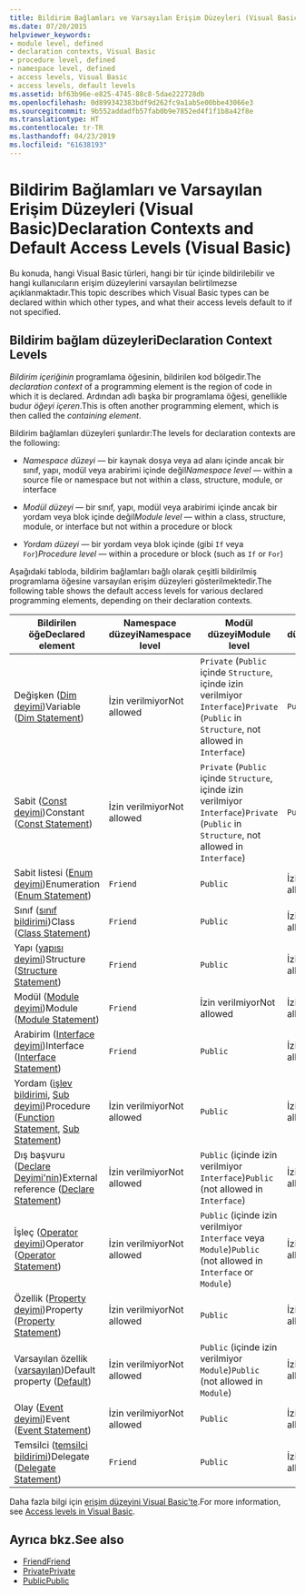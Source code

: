 ```yaml
---
title: Bildirim Bağlamları ve Varsayılan Erişim Düzeyleri (Visual Basic)
ms.date: 07/20/2015
helpviewer_keywords:
- module level, defined
- declaration contexts, Visual Basic
- procedure level, defined
- namespace level, defined
- access levels, Visual Basic
- access levels, default levels
ms.assetid: bf63b96e-e825-4745-88c8-5dae222728db
ms.openlocfilehash: 0d899342383bdf9d262fc9a1ab5e00bbe43066e3
ms.sourcegitcommit: 9b552addadfb57fab0b9e7852ed4f1f1b8a42f8e
ms.translationtype: HT
ms.contentlocale: tr-TR
ms.lasthandoff: 04/23/2019
ms.locfileid: "61638193"
---
```

# <a name="declaration-contexts-and-default-access-levels-visual-basic"></a><span data-ttu-id="66d37-102">Bildirim Bağlamları ve Varsayılan Erişim Düzeyleri (Visual Basic)</span><span class="sxs-lookup"><span data-stu-id="66d37-102">Declaration Contexts and Default Access Levels (Visual Basic)</span></span>
<span data-ttu-id="66d37-103">Bu konuda, hangi Visual Basic türleri, hangi bir tür içinde bildirilebilir ve hangi kullanıcıların erişim düzeylerini varsayılan belirtilmezse açıklanmaktadır.</span><span class="sxs-lookup"><span data-stu-id="66d37-103">This topic describes which Visual Basic types can be declared within which other types, and what their access levels default to if not specified.</span></span>  
  
## <a name="declaration-context-levels"></a><span data-ttu-id="66d37-104">Bildirim bağlam düzeyleri</span><span class="sxs-lookup"><span data-stu-id="66d37-104">Declaration Context Levels</span></span>  
 <span data-ttu-id="66d37-105">*Bildirim içeriğinin* programlama öğesinin, bildirilen kod bölgedir.</span><span class="sxs-lookup"><span data-stu-id="66d37-105">The *declaration context* of a programming element is the region of code in which it is declared.</span></span> <span data-ttu-id="66d37-106">Ardından adlı başka bir programlama öğesi, genellikle budur *öğeyi içeren*.</span><span class="sxs-lookup"><span data-stu-id="66d37-106">This is often another programming element, which is then called the *containing element*.</span></span>  
  
 <span data-ttu-id="66d37-107">Bildirim bağlamları düzeyleri şunlardır:</span><span class="sxs-lookup"><span data-stu-id="66d37-107">The levels for declaration contexts are the following:</span></span>  
  
- <span data-ttu-id="66d37-108">*Namespace düzeyi* — bir kaynak dosya veya ad alanı içinde ancak bir sınıf, yapı, modül veya arabirimi içinde değil</span><span class="sxs-lookup"><span data-stu-id="66d37-108">*Namespace level* — within a source file or namespace but not within a class, structure, module, or interface</span></span>  
  
- <span data-ttu-id="66d37-109">*Modül düzeyi* — bir sınıf, yapı, modül veya arabirimi içinde ancak bir yordam veya blok içinde değil</span><span class="sxs-lookup"><span data-stu-id="66d37-109">*Module level* — within a class, structure, module, or interface but not within a procedure or block</span></span>  
  
- <span data-ttu-id="66d37-110">*Yordam düzeyi* — bir yordam veya blok içinde (gibi `If` veya `For`)</span><span class="sxs-lookup"><span data-stu-id="66d37-110">*Procedure level* — within a procedure or block (such as `If` or `For`)</span></span>  
  
 <span data-ttu-id="66d37-111">Aşağıdaki tabloda, bildirim bağlamları bağlı olarak çeşitli bildirilmiş programlama öğesine varsayılan erişim düzeyleri gösterilmektedir.</span><span class="sxs-lookup"><span data-stu-id="66d37-111">The following table shows the default access levels for various declared programming elements, depending on their declaration contexts.</span></span>  
  
|<span data-ttu-id="66d37-112">Bildirilen öğe</span><span class="sxs-lookup"><span data-stu-id="66d37-112">Declared element</span></span>|<span data-ttu-id="66d37-113">Namespace düzeyi</span><span class="sxs-lookup"><span data-stu-id="66d37-113">Namespace level</span></span>|<span data-ttu-id="66d37-114">Modül düzeyi</span><span class="sxs-lookup"><span data-stu-id="66d37-114">Module level</span></span>|<span data-ttu-id="66d37-115">Yordam düzeyi</span><span class="sxs-lookup"><span data-stu-id="66d37-115">Procedure level</span></span>|  
|----------------------|---------------------|------------------|---------------------|  
|<span data-ttu-id="66d37-116">Değişken ([Dim deyimi](../../../visual-basic/language-reference/statements/dim-statement.md))</span><span class="sxs-lookup"><span data-stu-id="66d37-116">Variable ([Dim Statement](../../../visual-basic/language-reference/statements/dim-statement.md))</span></span>|<span data-ttu-id="66d37-117">İzin verilmiyor</span><span class="sxs-lookup"><span data-stu-id="66d37-117">Not allowed</span></span>|<span data-ttu-id="66d37-118">`Private` (`Public` içinde `Structure`, içinde izin verilmiyor `Interface`)</span><span class="sxs-lookup"><span data-stu-id="66d37-118">`Private` (`Public` in `Structure`, not allowed in `Interface`)</span></span>|`Public`|  
|<span data-ttu-id="66d37-119">Sabit ([Const deyimi](../../../visual-basic/language-reference/statements/const-statement.md))</span><span class="sxs-lookup"><span data-stu-id="66d37-119">Constant ([Const Statement](../../../visual-basic/language-reference/statements/const-statement.md))</span></span>|<span data-ttu-id="66d37-120">İzin verilmiyor</span><span class="sxs-lookup"><span data-stu-id="66d37-120">Not allowed</span></span>|<span data-ttu-id="66d37-121">`Private` (`Public` içinde `Structure`, içinde izin verilmiyor `Interface`)</span><span class="sxs-lookup"><span data-stu-id="66d37-121">`Private` (`Public` in `Structure`, not allowed in `Interface`)</span></span>|`Public`|  
|<span data-ttu-id="66d37-122">Sabit listesi ([Enum deyimi](../../../visual-basic/language-reference/statements/enum-statement.md))</span><span class="sxs-lookup"><span data-stu-id="66d37-122">Enumeration ([Enum Statement](../../../visual-basic/language-reference/statements/enum-statement.md))</span></span>|`Friend`|`Public`|<span data-ttu-id="66d37-123">İzin verilmiyor</span><span class="sxs-lookup"><span data-stu-id="66d37-123">Not allowed</span></span>|  
|<span data-ttu-id="66d37-124">Sınıf ([sınıf bildirimi](../../../visual-basic/language-reference/statements/class-statement.md))</span><span class="sxs-lookup"><span data-stu-id="66d37-124">Class ([Class Statement](../../../visual-basic/language-reference/statements/class-statement.md))</span></span>|`Friend`|`Public`|<span data-ttu-id="66d37-125">İzin verilmiyor</span><span class="sxs-lookup"><span data-stu-id="66d37-125">Not allowed</span></span>|  
|<span data-ttu-id="66d37-126">Yapı ([yapısı deyimi](../../../visual-basic/language-reference/statements/structure-statement.md))</span><span class="sxs-lookup"><span data-stu-id="66d37-126">Structure ([Structure Statement](../../../visual-basic/language-reference/statements/structure-statement.md))</span></span>|`Friend`|`Public`|<span data-ttu-id="66d37-127">İzin verilmiyor</span><span class="sxs-lookup"><span data-stu-id="66d37-127">Not allowed</span></span>|  
|<span data-ttu-id="66d37-128">Modül ([Module deyimi](../../../visual-basic/language-reference/statements/module-statement.md))</span><span class="sxs-lookup"><span data-stu-id="66d37-128">Module ([Module Statement](../../../visual-basic/language-reference/statements/module-statement.md))</span></span>|`Friend`|<span data-ttu-id="66d37-129">İzin verilmiyor</span><span class="sxs-lookup"><span data-stu-id="66d37-129">Not allowed</span></span>|<span data-ttu-id="66d37-130">İzin verilmiyor</span><span class="sxs-lookup"><span data-stu-id="66d37-130">Not allowed</span></span>|  
|<span data-ttu-id="66d37-131">Arabirim ([Interface deyimi](../../../visual-basic/language-reference/statements/interface-statement.md))</span><span class="sxs-lookup"><span data-stu-id="66d37-131">Interface ([Interface Statement](../../../visual-basic/language-reference/statements/interface-statement.md))</span></span>|`Friend`|`Public`|<span data-ttu-id="66d37-132">İzin verilmiyor</span><span class="sxs-lookup"><span data-stu-id="66d37-132">Not allowed</span></span>|  
|<span data-ttu-id="66d37-133">Yordam ([işlev bildirimi](../../../visual-basic/language-reference/statements/function-statement.md), [Sub deyimi](../../../visual-basic/language-reference/statements/sub-statement.md))</span><span class="sxs-lookup"><span data-stu-id="66d37-133">Procedure ([Function Statement](../../../visual-basic/language-reference/statements/function-statement.md), [Sub Statement](../../../visual-basic/language-reference/statements/sub-statement.md))</span></span>|<span data-ttu-id="66d37-134">İzin verilmiyor</span><span class="sxs-lookup"><span data-stu-id="66d37-134">Not allowed</span></span>|`Public`|<span data-ttu-id="66d37-135">İzin verilmiyor</span><span class="sxs-lookup"><span data-stu-id="66d37-135">Not allowed</span></span>|  
|<span data-ttu-id="66d37-136">Dış başvuru ([Declare Deyimi'nin](../../../visual-basic/language-reference/statements/declare-statement.md))</span><span class="sxs-lookup"><span data-stu-id="66d37-136">External reference ([Declare Statement](../../../visual-basic/language-reference/statements/declare-statement.md))</span></span>|<span data-ttu-id="66d37-137">İzin verilmiyor</span><span class="sxs-lookup"><span data-stu-id="66d37-137">Not allowed</span></span>|<span data-ttu-id="66d37-138">`Public` (içinde izin verilmiyor `Interface`)</span><span class="sxs-lookup"><span data-stu-id="66d37-138">`Public` (not allowed in `Interface`)</span></span>|<span data-ttu-id="66d37-139">İzin verilmiyor</span><span class="sxs-lookup"><span data-stu-id="66d37-139">Not allowed</span></span>|  
|<span data-ttu-id="66d37-140">İşleç ([Operator deyimi](../../../visual-basic/language-reference/statements/operator-statement.md))</span><span class="sxs-lookup"><span data-stu-id="66d37-140">Operator ([Operator Statement](../../../visual-basic/language-reference/statements/operator-statement.md))</span></span>|<span data-ttu-id="66d37-141">İzin verilmiyor</span><span class="sxs-lookup"><span data-stu-id="66d37-141">Not allowed</span></span>|<span data-ttu-id="66d37-142">`Public` (içinde izin verilmiyor `Interface` veya `Module`)</span><span class="sxs-lookup"><span data-stu-id="66d37-142">`Public` (not allowed in `Interface` or `Module`)</span></span>|<span data-ttu-id="66d37-143">İzin verilmiyor</span><span class="sxs-lookup"><span data-stu-id="66d37-143">Not allowed</span></span>|  
|<span data-ttu-id="66d37-144">Özellik ([Property deyimi](../../../visual-basic/language-reference/statements/property-statement.md))</span><span class="sxs-lookup"><span data-stu-id="66d37-144">Property ([Property Statement](../../../visual-basic/language-reference/statements/property-statement.md))</span></span>|<span data-ttu-id="66d37-145">İzin verilmiyor</span><span class="sxs-lookup"><span data-stu-id="66d37-145">Not allowed</span></span>|`Public`|<span data-ttu-id="66d37-146">İzin verilmiyor</span><span class="sxs-lookup"><span data-stu-id="66d37-146">Not allowed</span></span>|  
|<span data-ttu-id="66d37-147">Varsayılan özellik ([varsayılan](../../../visual-basic/language-reference/modifiers/default.md))</span><span class="sxs-lookup"><span data-stu-id="66d37-147">Default property ([Default](../../../visual-basic/language-reference/modifiers/default.md))</span></span>|<span data-ttu-id="66d37-148">İzin verilmiyor</span><span class="sxs-lookup"><span data-stu-id="66d37-148">Not allowed</span></span>|<span data-ttu-id="66d37-149">`Public` (içinde izin verilmiyor `Module`)</span><span class="sxs-lookup"><span data-stu-id="66d37-149">`Public` (not allowed in `Module`)</span></span>|<span data-ttu-id="66d37-150">İzin verilmiyor</span><span class="sxs-lookup"><span data-stu-id="66d37-150">Not allowed</span></span>|  
|<span data-ttu-id="66d37-151">Olay ([Event deyimi](../../../visual-basic/language-reference/statements/event-statement.md))</span><span class="sxs-lookup"><span data-stu-id="66d37-151">Event ([Event Statement](../../../visual-basic/language-reference/statements/event-statement.md))</span></span>|<span data-ttu-id="66d37-152">İzin verilmiyor</span><span class="sxs-lookup"><span data-stu-id="66d37-152">Not allowed</span></span>|`Public`|<span data-ttu-id="66d37-153">İzin verilmiyor</span><span class="sxs-lookup"><span data-stu-id="66d37-153">Not allowed</span></span>|  
|<span data-ttu-id="66d37-154">Temsilci ([temsilci bildirimi](../../../visual-basic/language-reference/statements/delegate-statement.md))</span><span class="sxs-lookup"><span data-stu-id="66d37-154">Delegate ([Delegate Statement](../../../visual-basic/language-reference/statements/delegate-statement.md))</span></span>|`Friend`|`Public`|<span data-ttu-id="66d37-155">İzin verilmiyor</span><span class="sxs-lookup"><span data-stu-id="66d37-155">Not allowed</span></span>|  
  
 <span data-ttu-id="66d37-156">Daha fazla bilgi için [erişim düzeyini Visual Basic'te](../../../visual-basic/programming-guide/language-features/declared-elements/access-levels.md).</span><span class="sxs-lookup"><span data-stu-id="66d37-156">For more information, see [Access levels in Visual Basic](../../../visual-basic/programming-guide/language-features/declared-elements/access-levels.md).</span></span>  
  
## <a name="see-also"></a><span data-ttu-id="66d37-157">Ayrıca bkz.</span><span class="sxs-lookup"><span data-stu-id="66d37-157">See also</span></span>

- [<span data-ttu-id="66d37-158">Friend</span><span class="sxs-lookup"><span data-stu-id="66d37-158">Friend</span></span>](../../../visual-basic/language-reference/modifiers/friend.md)
- [<span data-ttu-id="66d37-159">Private</span><span class="sxs-lookup"><span data-stu-id="66d37-159">Private</span></span>](../../../visual-basic/language-reference/modifiers/private.md)
- [<span data-ttu-id="66d37-160">Public</span><span class="sxs-lookup"><span data-stu-id="66d37-160">Public</span></span>](../../../visual-basic/language-reference/modifiers/public.md)
